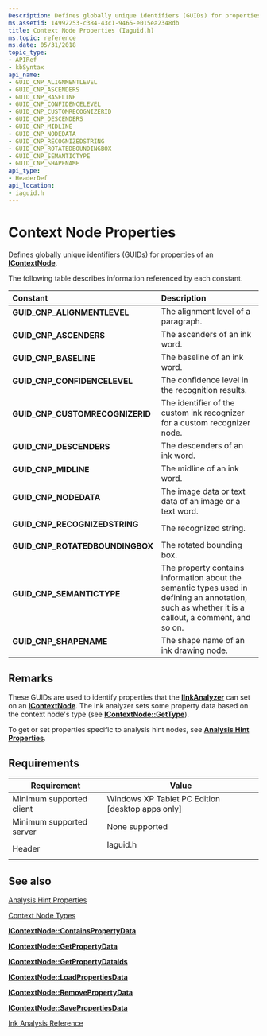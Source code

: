 ```yaml
---
Description: Defines globally unique identifiers (GUIDs) for properties of an IContextNode.
ms.assetid: 14992253-c384-43c1-9465-e015ea2348db
title: Context Node Properties (Iaguid.h)
ms.topic: reference
ms.date: 05/31/2018
topic_type: 
- APIRef
- kbSyntax
api_name: 
- GUID_CNP_ALIGNMENTLEVEL
- GUID_CNP_ASCENDERS
- GUID_CNP_BASELINE
- GUID_CNP_CONFIDENCELEVEL
- GUID_CNP_CUSTOMRECOGNIZERID
- GUID_CNP_DESCENDERS
- GUID_CNP_MIDLINE
- GUID_CNP_NODEDATA
- GUID_CNP_RECOGNIZEDSTRING
- GUID_CNP_ROTATEDBOUNDINGBOX
- GUID_CNP_SEMANTICTYPE
- GUID_CNP_SHAPENAME
api_type: 
- HeaderDef
api_location: 
- iaguid.h
---
```


# Context Node Properties

Defines globally unique identifiers (GUIDs) for properties of an [**IContextNode**](icontextnode.md).

The following table describes information referenced by each constant.



| Constant                                                                                                                                                                                                 | Description                                                                                                                                                  |
|:---------------------------------------------------------------------------------------------------------------------------------------------------------------------------------------------------------|:-------------------------------------------------------------------------------------------------------------------------------------------------------------|
| <span id="GUID_CNP_ALIGNMENTLEVEL"></span><span id="guid_cnp_alignmentlevel"></span><dl> <dt>**GUID\_CNP\_ALIGNMENTLEVEL**</dt> </dl>             | The alignment level of a paragraph.<br/>                                                                                                               |
| <span id="GUID_CNP_ASCENDERS"></span><span id="guid_cnp_ascenders"></span><dl> <dt>**GUID\_CNP\_ASCENDERS**</dt> </dl>                            | The ascenders of an ink word.<br/>                                                                                                                     |
| <span id="GUID_CNP_BASELINE"></span><span id="guid_cnp_baseline"></span><dl> <dt>**GUID\_CNP\_BASELINE**</dt> </dl>                               | The baseline of an ink word.<br/>                                                                                                                      |
| <span id="GUID_CNP_CONFIDENCELEVEL"></span><span id="guid_cnp_confidencelevel"></span><dl> <dt>**GUID\_CNP\_CONFIDENCELEVEL**</dt> </dl>          | The confidence level in the recognition results.<br/>                                                                                                  |
| <span id="GUID_CNP_CUSTOMRECOGNIZERID"></span><span id="guid_cnp_customrecognizerid"></span><dl> <dt>**GUID\_CNP\_CUSTOMRECOGNIZERID**</dt> </dl> | The identifier of the custom ink recognizer for a custom recognizer node.<br/>                                                                         |
| <span id="GUID_CNP_DESCENDERS"></span><span id="guid_cnp_descenders"></span><dl> <dt>**GUID\_CNP\_DESCENDERS**</dt> </dl>                         | The descenders of an ink word.<br/>                                                                                                                    |
| <span id="GUID_CNP_MIDLINE"></span><span id="guid_cnp_midline"></span><dl> <dt>**GUID\_CNP\_MIDLINE**</dt> </dl>                                  | The midline of an ink word.<br/>                                                                                                                       |
| <span id="GUID_CNP_NODEDATA"></span><span id="guid_cnp_nodedata"></span><dl> <dt>**GUID\_CNP\_NODEDATA**</dt> </dl>                               | The image data or text data of an image or a text word.<br/>                                                                                           |
| <span id="GUID_CNP_RECOGNIZEDSTRING"></span><span id="guid_cnp_recognizedstring"></span><dl> <dt>**GUID\_CNP\_RECOGNIZEDSTRING**</dt> </dl>       | The recognized string.<br/>                                                                                                                            |
| <span id="GUID_CNP_ROTATEDBOUNDINGBOX"></span><span id="guid_cnp_rotatedboundingbox"></span><dl> <dt>**GUID\_CNP\_ROTATEDBOUNDINGBOX**</dt> </dl> | The rotated bounding box.<br/>                                                                                                                         |
| <span id="GUID_CNP_SEMANTICTYPE"></span><span id="guid_cnp_semantictype"></span><dl> <dt>**GUID\_CNP\_SEMANTICTYPE**</dt> </dl>                   | The property contains information about the semantic types used in defining an annotation, such as whether it is a callout, a comment, and so on.<br/> |
| <span id="GUID_CNP_SHAPENAME"></span><span id="guid_cnp_shapename"></span><dl> <dt>**GUID\_CNP\_SHAPENAME**</dt> </dl>                            | The shape name of an ink drawing node.<br/>                                                                                                            |



## Remarks

These GUIDs are used to identify properties that the [**IInkAnalyzer**](iinkanalyzer.md) can set on an [**IContextNode**](icontextnode.md). The ink analyzer sets some property data based on the context node's type (see [**IContextNode::GetType**](icontextnode-gettype.md)).

To get or set properties specific to analysis hint nodes, see [**Analysis Hint Properties**](analysis-hint-properties.md).

## Requirements



| Requirement | Value |
|-------------------------------------|-------------------------------------------------------------------------------------|
| Minimum supported client<br/> | Windows XP Tablet PC Edition \[desktop apps only\]<br/>                       |
| Minimum supported server<br/> | None supported<br/>                                                           |
| Header<br/>                   | <dl> <dt>Iaguid.h</dt> </dl> |



## See also

<dl> <dt>

[Analysis Hint Properties](analysis-hint-properties.md)
</dt> <dt>

[Context Node Types](context-node-types.md)
</dt> <dt>

[**IContextNode::ContainsPropertyData**](icontextnode-containspropertydata.md)
</dt> <dt>

[**IContextNode::GetPropertyData**](icontextnode-getpropertydata.md)
</dt> <dt>

[**IContextNode::GetPropertyDataIds**](icontextnode-getpropertydataids.md)
</dt> <dt>

[**IContextNode::LoadPropertiesData**](icontextnode-loadpropertiesdata.md)
</dt> <dt>

[**IContextNode::RemovePropertyData**](icontextnode-removepropertydata.md)
</dt> <dt>

[**IContextNode::SavePropertiesData**](icontextnode-savepropertiesdata.md)
</dt> <dt>

[Ink Analysis Reference](ink-analysis-reference.md)
</dt> </dl>

 

 





